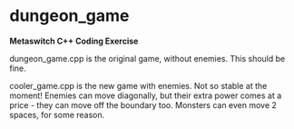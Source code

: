 # dungeon_game
<b>Metaswitch C++ Coding Exercise</b>

dungeon_game.cpp is the original game, without enemies. This should be fine.

cooler_game.cpp is the new game with enemies. Not so stable at the moment! Enemies can move diagonally, but their extra power comes at a price - they can move off the boundary too. Monsters can even move 2 spaces, for some reason.
